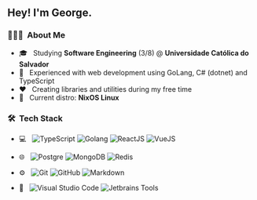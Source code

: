 
<h2> Hey! I'm George.</h2>

<h3> 👨🏻‍💻 &nbsp;About Me </h3>

- 🎓 &nbsp; Studying <b>Software Engineering</b> (3/8) @  <b>Universidade Católica do Salvador</b>
- 🌱 &nbsp; Experienced with web development using GoLang, C# (dotnet) and TypeScript
- ❤️ &nbsp; Creating libraries and utilities during my free time
- 🐧 &nbsp; Current distro: **NixOS Linux**

<h3> 🛠 &nbsp;Tech Stack</h3>

- 💻 &nbsp;
    ![TypeScript](https://img.shields.io/badge/-Typescript-333333?style=flat-square&logo=typescript) ![Golang](https://img.shields.io/badge/-Golang-333333?style=flat-square&logo=go&logoColor=00599C) ![ReactJS](https://img.shields.io/badge/-ReactsJS-333333?style=flat-square&logo=react)
![VueJS](https://img.shields.io/badge/-VueJS-333333?style=flat-square&logo=vue.js)
- 🌐 &nbsp; ![Postgre](https://img.shields.io/badge/-PostgreSQL-333333?style=flat-square&logo=postgresql&logoColor=00599C) ![MongoDB](https://img.shields.io/badge/-MongoDB-333333?style=flat-square&logo=mongodb&logoColor=00599C) ![Redis](https://img.shields.io/badge/-Redis-333333?style=flat-square&logo=redis&logoColor=00599C)
- ⚙️ &nbsp;
  ![Git](https://img.shields.io/badge/-Git-333333?style=flat-square&logo=git) ![GitHub](https://img.shields.io/badge/-GitHub-333333?style=flat-square&logo=github) ![Markdown](https://img.shields.io/badge/-Unix%20Systems-333333?style=flat-square&logo=linux)

- 🔧 &nbsp; ![Visual Studio Code](https://img.shields.io/badge/-Visual%20Studio%20Code-333333?style=flat-square&logo=visual-studio-code&logoColor=007ACC) ![Jetbrains Tools](https://img.shields.io/badge/-Jetbrains%20Tools-333333?style=flat-square&logo=jetbrains)
